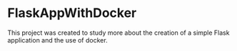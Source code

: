 # FlaskAppWithDocker
This project was created to study more about the creation of a simple Flask application and the use of docker.

